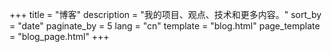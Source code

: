 +++
title = "博客"
description = "我的项目、观点、技术和更多内容。"
sort_by = "date"
paginate_by = 5
lang = "cn"
template = "blog.html"
page_template = "blog_page.html" 
+++